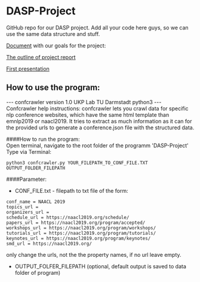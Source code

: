 # DASP-Project

GitHub repo for our DASP project.
Add all your code here guys, so we can use the same data structure and stuff.

[Document](https://docs.google.com/document/d/1bVkfrczlRNVy4IZ4dJLEL9QZOCtYDooHd6jsqqGXRns/edit#
) with our goals for the project:

[The outline of project report](https://docs.google.com/document/d/14oZGG45kpDjZuAx0sWMc_y0m91utRmwA4CDJHmuqMUo/edit?usp=sharing
)

[First presentation](https://docs.google.com/presentation/d/15QHucPB7vOlxxqTh7_59tIPKPIw8nK8uY5EHov2GAXQ/edit#slide=id.g6e23f894b7_0_12)

## How to use the program:
--- confcrawler version 1.0 UKP Lab TU Darmstadt python3 ---  
Confcrawler help instructions:
confcrawler lets you crawl data for specific nlp conference websites,
which have the same html template than emnlp2019 or naacl2019.
It tries to extract as much information as it can for the provided urls
to generate a conference.json file with the structured data.

####How to run the program:  
Open terminal, navigate to the root folder of the programm 'DASP-Project'  
Type via Terminal:  

```python3 confcrawler.py YOUR_FILEPATH_TO_CONF_FILE.TXT OUTPUT_FOLDER_FILEPATH```
  
####Parameter:
- CONF_FILE.txt - filepath to txt file of the form:  
```
conf_name = NAACL 2019
topics_url = 
organizers_url = 
schedule_url = https://naacl2019.org/schedule/
papers_url = https://naacl2019.org/program/accepted/
workshops_url = https://naacl2019.org/program/workshops/
tutorials_url = https://naacl2019.org/program/tutorials/
keynotes_url = https://naacl2019.org/program/keynotes/
smd_url = https://naacl2019.org/
```
only change the urls, not the the property names, if no url leave empty.
- OUTPUT_FOLFER_FILEPATH (optional, default output is saved to data folder of 
program)
